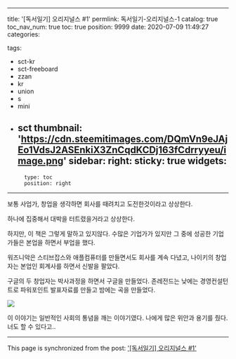 
---
title: '[독서일기] 오리지널스 #1'
permlink: 독서일기-오리지널스-1
catalog: true
toc_nav_num: true
toc: true
position: 9999
date: 2020-07-09 11:49:27
categories:

tags:
- sct-kr
- sct-freeboard
- zzan
- kr
- union
- s
- mini
- sct
thumbnail: 'https://cdn.steemitimages.com/DQmVn9eJAjEo1VdsJ2ASEnkiX3ZnCqdKCDj163fCdrryyeu/image.png'
sidebar:
    right:
        sticky: true
widgets:
    -
        type: toc
        position: right
---


보통 사업가, 창업을 생각하면
회사를 때려치고 도전한것이라고 상상한다.

하나에 집중해서 대박을 터트렸을거라고 상상한다.

하지만, 이 책은 그렇게 말하고 있지않다.
수많은 기업가가 있지만 그 중에 성공한 기업가들은
본업을 하면서 부업을 했다.

워즈니악은 스티브잡스와 애플컴퓨터를 만들면서도 회사를 계속 다녔고, 
나이키의 창업자는 본업인 회계사를 하면서 신발을 팔았다.

구글의 두 창업자는 박사과정을 하면서 구글을 만들었다. 존레전드는 낮에는 경영컨설턴트로 파워포인트 발표자료를 만들고 밤에는 곡을 만들었다.

![](https://cdn.steemitimages.com/DQmVn9eJAjEo1VdsJ2ASEnkiX3ZnCqdKCDj163fCdrryyeu/image.png)

이 이야기는 일반적인 사회의 통념을 깨는 이야기였다. 
나에게 많은 위안과 용기를 줬다. 너도 할 수 있다고..

- - -

This page is synchronized from the post: ['[독서일기] 오리지널스 #1'](https://steempeak.com/@jacobyu/4831oc-1)
